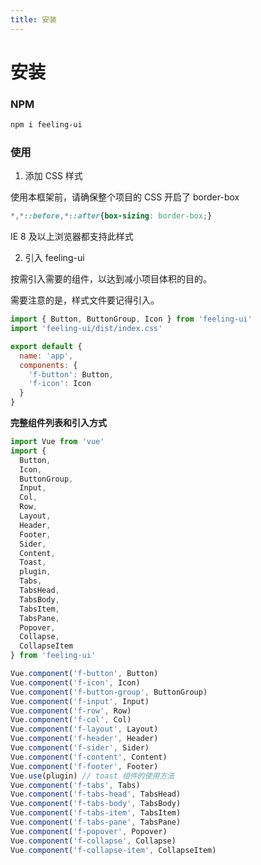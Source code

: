 ```yaml
---
title: 安装
---
```


# 安装

### NPM

```bash
npm i feeling-ui
```

### 使用

1. 添加 CSS 样式

使用本框架前，请确保整个项目的 CSS 开启了 border-box

```CSS
*,*::before,*::after{box-sizing: border-box;}
```

IE 8 及以上浏览器都支持此样式

2. 引入 feeling-ui

按需引入需要的组件，以达到减小项目体积的目的。

需要注意的是，样式文件要记得引入。

```js
import { Button, ButtonGroup, Icon } from 'feeling-ui'
import 'feeling-ui/dist/index.css'

export default {
  name: 'app',
  components: {
    'f-button': Button,
    'f-icon': Icon
  }
}
```

**完整组件列表和引入方式**

```js
import Vue from 'vue'
import {
  Button,
  Icon,
  ButtonGroup,
  Input,
  Col,
  Row,
  Layout,
  Header,
  Footer,
  Sider,
  Content,
  Toast,
  plugin,
  Tabs,
  TabsHead,
  TabsBody,
  TabsItem,
  TabsPane,
  Popover,
  Collapse,
  CollapseItem
} from 'feeling-ui'

Vue.component('f-button', Button)
Vue.component('f-icon', Icon)
Vue.component('f-button-group', ButtonGroup)
Vue.component('f-input', Input)
Vue.component('f-row', Row)
Vue.component('f-col', Col)
Vue.component('f-layout', Layout)
Vue.component('f-header', Header)
Vue.component('f-sider', Sider)
Vue.component('f-content', Content)
Vue.component('f-footer', Footer)
Vue.use(plugin) // toast 组件的使用方法
Vue.component('f-tabs', Tabs)
Vue.component('f-tabs-head', TabsHead)
Vue.component('f-tabs-body', TabsBody)
Vue.component('f-tabs-item', TabsItem)
Vue.component('f-tabs-pane', TabsPane)
Vue.component('f-popover', Popover)
Vue.component('f-collapse', Collapse)
Vue.component('f-collapse-item', CollapseItem)
```
